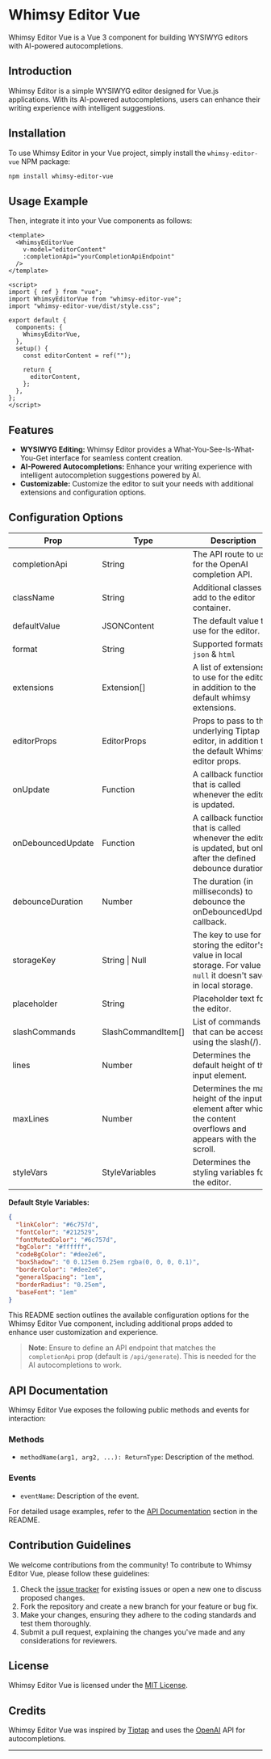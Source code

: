 # Whimsy Editor Vue

Whimsy Editor Vue is a Vue 3 component for building WYSIWYG editors with AI-powered autocompletions.

## Introduction

Whimsy Editor is a simple WYSIWYG editor designed for Vue.js applications. With its AI-powered autocompletions, users can enhance their writing experience with intelligent suggestions.

## Installation

To use Whimsy Editor in your Vue project, simply install the `whimsy-editor-vue` NPM package:

```bash
npm install whimsy-editor-vue
```

## Usage Example

Then, integrate it into your Vue components as follows:

```vue
<template>
  <WhimsyEditorVue
    v-model="editorContent"
    :completionApi="yourCompletionApiEndpoint"
  />
</template>

<script>
import { ref } from "vue";
import WhimsyEditorVue from "whimsy-editor-vue";
import "whimsy-editor-vue/dist/style.css";

export default {
  components: {
    WhimsyEditorVue,
  },
  setup() {
    const editorContent = ref("");

    return {
      editorContent,
    };
  },
};
</script>
```

## Features

- **WYSIWYG Editing:** Whimsy Editor provides a What-You-See-Is-What-You-Get interface for seamless content creation.
- **AI-Powered Autocompletions:** Enhance your writing experience with intelligent autocompletion suggestions powered by AI.
- **Customizable:** Customize the editor to suit your needs with additional extensions and configuration options.

## Configuration Options

| Prop              | Type               | Description                                                                                                        | Default                        |
| ----------------- | ------------------ | ------------------------------------------------------------------------------------------------------------------ | ------------------------------ |
| completionApi     | String             | The API route to use for the OpenAI completion API.                                                                | "/api/generate"                |
| className         | String             | Additional classes to add to the editor container.                                                                 | "whimsy-editor"                |
| defaultValue      | JSONContent        | The default value to use for the editor.                                                                           | defaultEditorContent           |
| format            | String             | Supported formats `json` & `html`                                                                                  | "json"                         |
| extensions        | Extension[]        | A list of extensions to use for the editor, in addition to the default whimsy extensions.                          | []                             |
| editorProps       | EditorProps        | Props to pass to the underlying Tiptap editor, in addition to the default Whimsy editor props.                     | {}                             |
| onUpdate          | Function           | A callback function that is called whenever the editor is updated.                                                 | () => {}                       |
| onDebouncedUpdate | Function           | A callback function that is called whenever the editor is updated, but only after the defined debounce duration.   | () => {}                       |
| debounceDuration  | Number             | The duration (in milliseconds) to debounce the onDebouncedUpdate callback.                                         | 750                            |
| storageKey        | String \| Null     | The key to use for storing the editor's value in local storage. For value `null` it doesn't save in local storage. | null                           |
| placeholder       | String             | Placeholder text for the editor.                                                                                   | "Type something here... or ++" |
| slashCommands     | SlashCommandItem[] | List of commands that can be accessed using the slash(/).                                                          | []                             |
| lines             | Number             | Determines the default height of the input element.                                                                | 3                              |
| maxLines          | Number             | Determines the max height of the input element after which the content overflows and appears with the scroll.      | 3                              |
| styleVars         | StyleVariables     | Determines the styling variables for the editor.                                                                   | See below                      |

**Default Style Variables:**

```json
{
  "linkColor": "#6c757d",
  "fontColor": "#212529",
  "fontMutedColor": "#6c757d",
  "bgColor": "#ffffff",
  "codeBgColor": "#dee2e6",
  "boxShadow": "0 0.125em 0.25em rgba(0, 0, 0, 0.1)",
  "borderColor": "#dee2e6",
  "generalSpacing": "1em",
  "borderRadius": "0.25em",
  "baseFont": "1em"
}
```

This README section outlines the available configuration options for the Whimsy Editor Vue component, including additional props added to enhance user customization and experience.

> **Note**: Ensure to define an API endpoint that matches the `completionApi` prop (default is `/api/generate`). This is needed for the AI autocompletions to work.

## API Documentation

Whimsy Editor Vue exposes the following public methods and events for interaction:

### Methods

- `methodName(arg1, arg2, ...): ReturnType`: Description of the method.

### Events

- `eventName`: Description of the event.

For detailed usage examples, refer to the [API Documentation](#api-documentation) section in the README.

## Contribution Guidelines

We welcome contributions from the community! To contribute to Whimsy Editor Vue, please follow these guidelines:

1. Check the [issue tracker](https://github.com/nktkarnany/whimsy-editor-vue/issues) for existing issues or open a new one to discuss proposed changes.
2. Fork the repository and create a new branch for your feature or bug fix.
3. Make your changes, ensuring they adhere to the coding standards and test them thoroughly.
4. Submit a pull request, explaining the changes you've made and any considerations for reviewers.

## License

Whimsy Editor Vue is licensed under the [MIT License](LICENSE).

## Credits

Whimsy Editor Vue was inspired by [Tiptap](https://tiptap.dev/) and uses the [OpenAI](https://openai.com/) API for autocompletions.

---
